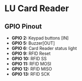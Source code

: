 # LU Card Reader

## GPIO Pinout

- **GPIO 2:** Keypad buttons [IN]
- **GPIO 5:** Buzzer[OUT]
- **GPIO 6:** Card Reader status light
- **GPIO 9:** RFID Reset
- **GPIO 10:** RFID SS
- **GPIO 11:** RFID MOSI
- **GPIO 12:** RFID MISO
- **GPIO 13:** RFID SCK
